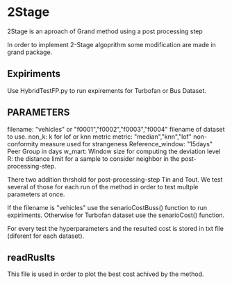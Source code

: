 # 2Stage 

2Stage is an aproach of Grand method using a post processing step

In order to implement 2-Stage algoprithm some modification are made in grand package.

## Expiriments
Use HybridTestFP.py to run expirements for Turbofan or Bus Dataset.

## PARAMETERS 
filename: "vehicles" or "f0001","f0002","f0003","f0004"  filename of dataset to use.
non_k: k for lof or knn metric
metric: "median","knn","lof"  non-conformity measure used for strangeness
Reference_window: "15days" Peer Group in days
w_mart:  Window size for computing the deviation level
R: the distance limit for a sample to consider neighbor in the post-processing-step.

There two addition thrshold for post-processing-step Tin and Tout. We test several of those for each run of the method in order to test multple parameters at once.


If the filename is "vehicles" use the senarioCostBuss() function to run expiriments.
Otherwise for Turbofan dataset use the senarioCost() function.

For every test the hyperparameters and the resulted cost is stored in txt file (diferent for each dataset). 


## readRuslts

This file is used in order to plot the best cost achived by the method.
